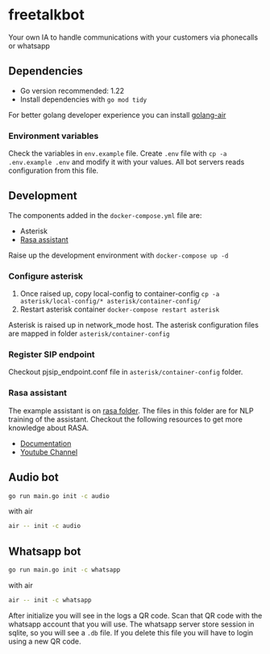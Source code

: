 # freetalkbot
Your own IA to handle communications with your customers via phonecalls or whatsapp

## Dependencies

* Go version recommended: 1.22
* Install dependencies with `go mod tidy`

For better golang developer experience you can install [golang-air](https://github.com/cosmtrek/air)

### Environment variables

Check the variables in `env.example` file. Create `.env` file with `cp -a .env.example .env` and modify it with your values. 
All bot servers reads configuration from this file. 

## Development

The components added in the `docker-compose.yml` file are:

* Asterisk
* [Rasa assistant](https://rasa.com/)

Raise up the development environment with `docker-compose up -d`

### Configure asterisk

1. Once raised up, copy local-config to container-config `cp -a asterisk/local-config/* asterisk/container-config/`
2. Restart asterisk container `docker-compose restart asterisk`

Asterisk is raised up in network_mode host. The asterisk configuration files are mapped in folder `asterisk/container-config`

### Register SIP endpoint

Checkout pjsip_endpoint.conf file in `asterisk/container-config` folder.

### Rasa assistant

The example assistant is on [rasa folder](./rasa/). The files in this folder are for NLP training of the assistant.
Checkout the following resources to get more knowledge about RASA.

* [Documentation](https://rasa.com/docs/rasa/training-data-format)
* [Youtube Channel](https://www.youtube.com/@RasaHQ)

## Audio bot

```sh
go run main.go init -c audio
```

with air

```sh
air -- init -c audio
```

## Whatsapp bot

```sh
go run main.go init -c whatsapp
```

with air

```sh
air -- init -c whatsapp
```

After initialize you will see in the logs a QR code. Scan that QR code with the whatsapp account that you will use.
The whatsapp server store session in sqlite, so you will see a `.db` file. If you delete this file you will have to login using a new QR code.